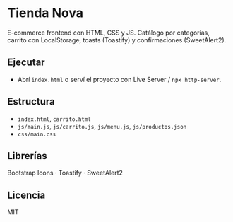 # Tienda Nova

E-commerce frontend con HTML, CSS y JS. Catálogo por categorías, carrito con LocalStorage, toasts (Toastify) y confirmaciones (SweetAlert2).

## Ejecutar
- Abrí `index.html` o serví el proyecto con Live Server / `npx http-server`.

## Estructura
- `index.html`, `carrito.html`
- `js/main.js`, `js/carrito.js`, `js/menu.js`, `js/productos.json`
- `css/main.css`

## Librerías
Bootstrap Icons · Toastify · SweetAlert2

## Licencia
MIT